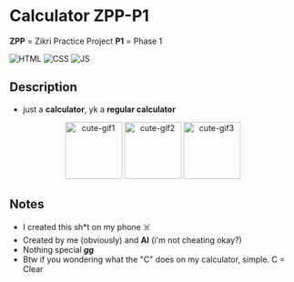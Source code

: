 # Calculator ZPP-P1

**ZPP** = Zikri Practice Project
**P1** = Phase 1

  ![HTML](https://img.shields.io/badge/HTML-orange?logo=html5&logoColor=white)
  ![CSS](https://img.shields.io/badge/CSS-blue?logo=css&logoColor=white)
  ![JS](https://img.shields.io/badge/JavaScript-yellow?logo=javascript&logoColor=black)  

## Description
- just a **calculator**, yk a **regular calculator**

<div align="center">
  <img src="https://media4.giphy.com/media/v1.Y2lkPTZjMDliOTUybWV4ZWZtbXV2M3Z4MTh3cTYybGlvbDA0eXByaGx3eWU4eGg3azlkNiZlcD12MV9pbnRlcm5hbF9naWZfYnlfaWQmY3Q9cw/KGjlaKWM8L2yoLrky6/giphy.gif" alt="cute-gif1" width="100" />
  <img src="https://media1.giphy.com/media/v1.Y2lkPTZjMDliOTUydTd0c2V2YWphdTRsenM3MG9tZm1mNnNmbmJ1N2N1NzN3ZW0ybmQ0MiZlcD12MV9pbnRlcm5hbF9naWZfYnlfaWQmY3Q9cw/XcBbGWBTngFjhcdDvZ/giphy.gif" alt="cute-gif2" width="100" />
  <img src="https://media1.giphy.com/media/v1.Y2lkPTZjMDliOTUyeGFmcWU5N25pc3hnMjNmcXJnbXlzOWJyYjBvYXBiN2M1dXZ4eXR5YSZlcD12MV9pbnRlcm5hbF9naWZfYnlfaWQmY3Q9cw/pPVKIi2TOeCDJwLcT1/giphy.gif" alt="cute-gif3" width="100" />
</div>

## Notes
- I created this sh*t on my phone ☠️
- Created by me (obviously) and **AI** (i'm not cheating okay?)
- Nothing special ***gg***
- Btw if you wondering what the "C" does on my calculator, simple. C = Clear

